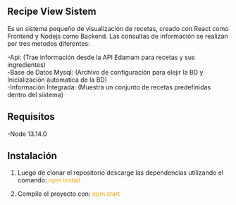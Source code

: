 Recipe View Sistem
-----------------
Es un sistema pequeño de visualización de recetas, creado con React como Frontend y Nodejs como Backend. 
Las consultas de información se realizan por tres metodos diferentes:

-Api: (Trae información desde la API Edamam para recetas y sus ingredientes)  
-Base de Datos Mysql: (Archivo de configuración para elejir la BD y Inicialización automatica de la BD)  
-Información Integrada: (Muestra un conjunto de recetas predefinidas dentro del sistema)  

Requisitos
-----------
-Node 13.14.0

Instalación
-----------
1. Luego de clonar el repositorio descarge las dependencias utilizando el comando:  <span style="color:orange;">npm install</span>

2. Compile el proyecto con: <span style="color:orange;">npm start</span>
